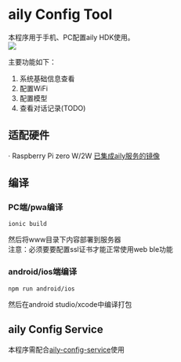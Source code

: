 # aily Config Tool  
本程序用于手机、PC配置aily HDK使用。  
![](./img/demo.jpg)

主要功能如下：  
1. 系统基础信息查看
2. 配置WiFi
3. 配置模型
4. 查看对话记录(TODO)

## 适配硬件
· Raspberry Pi zero W/2W  [已集成aily服务的镜像]()  

## 编译
### PC端/pwa编译  
```
ionic build
```
然后将www目录下内容部署到服务器  
注意：必须要要配置ssl证书才能正常使用web ble功能  

### android/ios端编译
```
npm run android/ios
```
然后在android studio/xcode中编译打包  


## aily Config Service  
本程序需配合[aily-config-service](https://github.com/ailyProject/aily-config-service)使用  